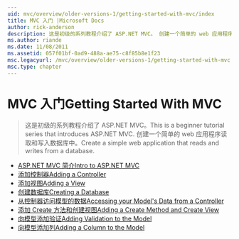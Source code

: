 ```yaml
---
uid: mvc/overview/older-versions-1/getting-started-with-mvc/index
title: MVC 入门 |Microsoft Docs
author: rick-anderson
description: 这是初级的系列教程介绍了 ASP.NET MVC。 创建一个简单的 web 应用程序读取和写入数据库中。
ms.author: riande
ms.date: 11/08/2011
ms.assetid: 057f01bf-0ad9-488a-ae75-c8f85b8e1f23
msc.legacyurl: /mvc/overview/older-versions-1/getting-started-with-mvc
msc.type: chapter
---
```

<a name="getting-started-with-mvc"></a><span data-ttu-id="54137-104">MVC 入门</span><span class="sxs-lookup"><span data-stu-id="54137-104">Getting Started With MVC</span></span>
====================
> <span data-ttu-id="54137-105">这是初级的系列教程介绍了 ASP.NET MVC。</span><span class="sxs-lookup"><span data-stu-id="54137-105">This is a beginner tutorial series that introduces ASP.NET MVC.</span></span> <span data-ttu-id="54137-106">创建一个简单的 web 应用程序读取和写入数据库中。</span><span class="sxs-lookup"><span data-stu-id="54137-106">Create a simple web application that reads and writes from a database.</span></span>


- [<span data-ttu-id="54137-107">ASP.NET MVC 简介</span><span class="sxs-lookup"><span data-stu-id="54137-107">Intro to ASP.NET MVC</span></span>](getting-started-with-mvc-part1.md)
- [<span data-ttu-id="54137-108">添加控制器</span><span class="sxs-lookup"><span data-stu-id="54137-108">Adding a Controller</span></span>](getting-started-with-mvc-part2.md)
- [<span data-ttu-id="54137-109">添加视图</span><span class="sxs-lookup"><span data-stu-id="54137-109">Adding a View</span></span>](getting-started-with-mvc-part3.md)
- [<span data-ttu-id="54137-110">创建数据库</span><span class="sxs-lookup"><span data-stu-id="54137-110">Creating a Database</span></span>](getting-started-with-mvc-part4.md)
- [<span data-ttu-id="54137-111">从控制器访问模型的数据</span><span class="sxs-lookup"><span data-stu-id="54137-111">Accessing your Model's Data from a Controller</span></span>](getting-started-with-mvc-part5.md)
- [<span data-ttu-id="54137-112">添加 Create 方法和创建视图</span><span class="sxs-lookup"><span data-stu-id="54137-112">Adding a Create Method and Create View</span></span>](getting-started-with-mvc-part6.md)
- [<span data-ttu-id="54137-113">向模型添加验证</span><span class="sxs-lookup"><span data-stu-id="54137-113">Adding Validation to the Model</span></span>](getting-started-with-mvc-part7.md)
- [<span data-ttu-id="54137-114">向模型添加列</span><span class="sxs-lookup"><span data-stu-id="54137-114">Adding a Column to the Model</span></span>](getting-started-with-mvc-part8.md)
